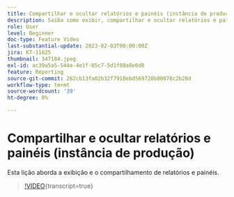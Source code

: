 ```yaml
---
title: Compartilhar e ocultar relatórios e painéis (instância de produção)
description: Saiba como exibir, compartilhar e ocultar relatórios e painéis.
role: User
level: Beginner
doc-type: Feature Video
last-substantial-update: 2023-02-03T00:00:00Z
jira: KT-11825
thumbnail: 347184.jpeg
exl-id: ac39a5a5-544e-4e1f-85c7-5d1f08a8e6d8
feature: Reporting
source-git-commit: 262cb13fa02b32f7918ebd569720b80078c2b28d
workflow-type: tm+mt
source-wordcount: '39'
ht-degree: 0%

---
```


# Compartilhar e ocultar relatórios e painéis (instância de produção)

Esta lição aborda a exibição e o compartilhamento de relatórios e painéis.

>[!VIDEO](https://video.tv.adobe.com/v/3431548/?learn=on&captions=por_br){transcript=true}
